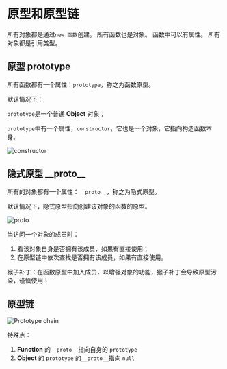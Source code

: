 # 原型和原型链

所有对象都是通过`new 函数`创建。
所有函数也是对象。
函数中可以有属性。
所有对象都是引用类型。

## 原型 prototype

所有函数都有一个属性：`prototype`，称之为函数原型。

默认情况下：

`prototype`是一个普通 **Object** 对象；

`prototype`中有一个属性，`constructor`，它也是一个对象，它指向构造函数本身。

<img :src="$withBase('/assets/constructor.png')" alt="constructor">

## 隐式原型 \_\_proto\_\_

所有的对象都有一个属性：`__proto__`，称之为隐式原型。

默认情况下，隐式原型指向创建该对象的函数的原型。

<img :src="$withBase('/assets/proto.png')" alt="proto">

当访问一个对象的成员时：

1. 看该对象自身是否拥有该成员，如果有直接使用；
2. 在原型链中依次查找是否拥有该成员，如果有直接使用。

猴子补丁：在函数原型中加入成员，以增强对象的功能，猴子补丁会导致原型污染，谨慎使用！

## 原型链

<img :src="$withBase('/assets/Prototype chain.png')" alt="Prototype chain">

特殊点：

1. **Function** 的`__proto__`指向自身的 `prototype`
2. **Object** 的 `prototype` 的`__proto__`指向 `null`
